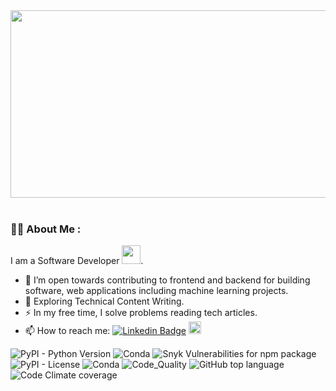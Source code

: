 <div align="center">
  <img src="https://media.giphy.com/media/dWesBcTLavkZuG35MI/giphy.gif" width="600" height="300"/>
</div>
<br>

### :woman_technologist: About Me :
I am a Software Developer <img src="https://media.giphy.com/media/WUlplcMpOCEmTGBtBW/giphy.gif" width="30">.
- :telescope: I’m open towards contributing to frontend and backend for building software, web applications including machine learning projects.
- :seedling: Exploring Technical Content Writing.
- :zap: In my free time, I solve problems reading tech articles.
- :mailbox: How to reach me: [![Linkedin Badge](https://img.shields.io/badge/-durveshshah-blue?style=flat&logo=Linkedin&logoColor=white)](https://www.linkedin.com/in/durvesh-shah/) <a href = "https://medium.com/@durvesh.shah"><img src = "https://user-images.githubusercontent.com/37297153/159540953-cb34db31-9500-424d-8a31-faa6e3d0f8b9.png" height = "20px" alt="Medium Badge"/> </a>






![PyPI - Python Version](https://img.shields.io/pypi/pyversions/Django)
![Conda](https://img.shields.io/conda/pn/conda-forge/py?color=gre)
![Snyk Vulnerabilities for npm package](https://img.shields.io/snyk/vulnerabilities/npm/mocha)
![PyPI - License](https://img.shields.io/badge/license-GPL3.0-green)
![Conda](https://img.shields.io/conda/v/conda-forge/python)
![Code_Quality](https://img.shields.io/badge/codequality-A-green)
![GitHub top language](https://img.shields.io/github/languages/top/durveshshah/Emotion-Detection-System)
![Code Climate coverage](https://img.shields.io/codeclimate/coverage/codeclimate/codeclimate)


<!---
durveshshah/durveshshah is a ✨ special ✨ repository because its `README.md` (this file) appears on your GitHub profile.
You can click the Preview link to take a look at your changes.
--->
